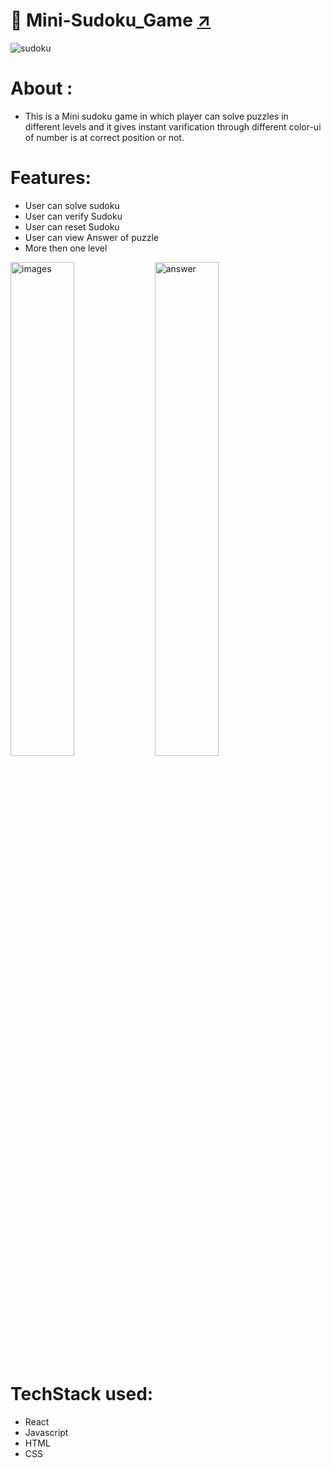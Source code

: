 # 🧩 Mini-Sudoku_Game <a href = "https://sudoku-psi.vercel.app/">↗️</a>
<Img src="https://user-images.githubusercontent.com/105914437/194713169-6eba0cde-631f-4b36-9ec8-2c0d8ace19cf.png"
alt="sudoku"/>

# About : 
- This is a Mini sudoku game in which player can solve puzzles in different levels
  and it gives instant varification through different color-ui of number is at correct
  position or not.




# Features:

- User can solve sudoku 
- User can verify Sudoku
- User can reset Sudoku
- User can view Answer of puzzle
- More then one level

<div>

<Img src="https://user-images.githubusercontent.com/105914437/194713498-a575d041-ea5f-484e-9244-46afc5144539.png" alt ="images" width="45%"/>
<Img src = "https://user-images.githubusercontent.com/105914437/194713550-6ba4e1b7-f22e-4aff-bf65-1e3757fbf7a4.png" alt = "answer" width="45%"/>
</div>


# TechStack used:
- React
- Javascript
- HTML
- CSS


